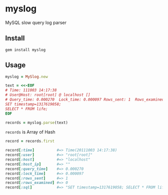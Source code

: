 myslog
======

MySQL slow query log parser

Install
-------

```
gem install myslog
```

Usage
-----

```ruby
myslog = MySlog.new

text = <<-EOF
# Time: 111003 14:17:38
# User@Host: root[root] @ localhost []
# Query_time: 0.000270  Lock_time: 0.000097 Rows_sent: 1  Rows_examined: 0
SET timestamp=1317619058;
SELECT * FROM life;
EOF

records = myslog.parse(text)
```

`records` is Array of Hash

```ruby
record = records.first

record[:time]          #=> Time(20111003 14:17:38)
record[:user]          #=> "root[root]"
record[:host]          #=> "localhost"
record[:host_ip]       #=> ""
record[:query_time]    #=> 0.000270
record[:lock_time]     #=> 0.000097
record[:rows_sent]     #=> 1
record[:rows_examined] #=> 0
record[:sql]           #=> "SET timestamp=1317619058; SELECT * FROM life;"
```
